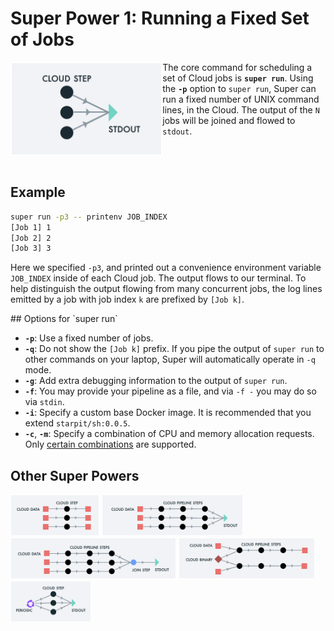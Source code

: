 # Super Power 1: Running a Fixed Set of Jobs

<img src="images/runvis1.png" align="left" height="150">

The core command for scheduling a set of Cloud jobs is **`super
run`**.  Using the **`-p`** option to `super run`, Super can run a
fixed number of UNIX command lines, in the Cloud. The output of the
`N` jobs will be joined and flowed to `stdout`.

<br>
<br>

## Example

```sh
super run -p3 -- printenv JOB_INDEX
[Job 1] 1
[Job 2] 2
[Job 3] 3
```

Here we specified `-p3`, and printed out a convenience environment
variable `JOB_INDEX` inside of each Cloud job. The output flows to our
terminal. To help distinguish the output flowing from many concurrent
jobs, the log lines emitted by a job with job index `k` are prefixed
by `[Job k]`.

<a name="super-run-options">
## Options for `super run`

- **`-p`**: Use a fixed number of jobs.
- **`-q`**: Do not show the `[Job k]` prefix. If you pipe the output
of `super run` to other commands on your laptop, Super will
automatically operate in `-q` mode.
- **`-g`**: Add extra debugging information to the output of `super
  run`.
- **`-f`**: You may provide your pipeline as a file, and via `-f -`
  you may do so via `stdin`.
- **`-i`**: Specify a custom base Docker image. It is recommended that
  you extend `starpit/sh:0.0.5`.
- **`-c`**, **`-m`**: Specify a combination of CPU and memory
  allocation requests. Only [certain
  combinations](https://cloud.ibm.com/docs/codeengine?topic=codeengine-mem-cpu-combo)
  are supported.

## Other Super Powers

[<img src="images/runvis2.png" height="66">](example2.md)
[<img src="images/runvis3.png" height="66">](example3.md)
[<img src="images/runvis4.png" height="66">](example4.md)
[<img src="images/runvis5.png" height="66">](example5.md)
[<img src="images/runvis6.png" height="66">](example6.md)
